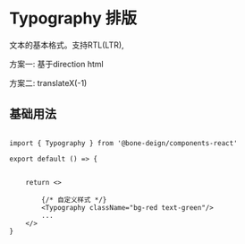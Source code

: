 # Typography 排版

文本的基本格式。支持RTL(LTR), 

方案一: 基于direction  html 

方案二: translateX(-1)


## 基础用法

```tsx

import { Typography } from '@bone-deign/components-react'

export default () => {


    return <>
        
        {/* 自定义样式 */}
        <Typography className="bg-red text-green"/> 
        ...
    </>
}

```